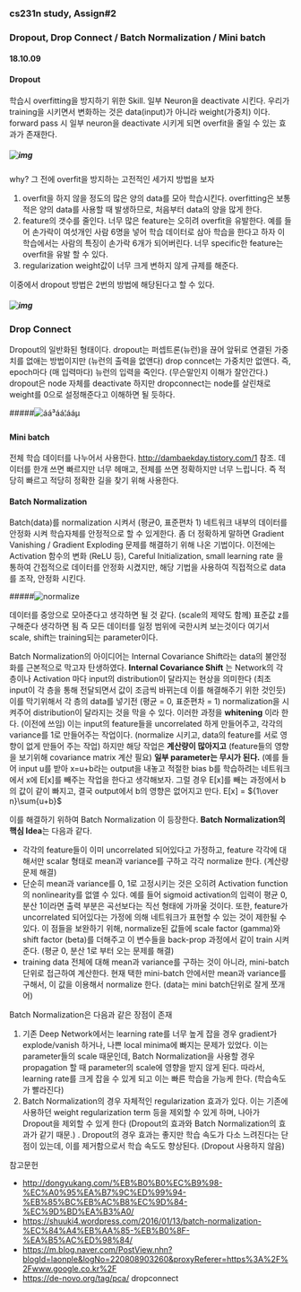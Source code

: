 ### cs231n study, Assign#2

### Dropout, Drop Connect / Batch Normalization / Mini batch

#### 18.10.09

#### Dropout

학습시 overfitting을 방지하기 위한 Skill.
일부 Neuron을 deactivate 시킨다.
우리가 training을 시키면서 변화하는 것은 data(input)가 아니라 weight(가중치) 이다.
forward pass 시 일부 neuron을 deactivate 시키게 되면 overfit을 줄일 수 있는 효과가 존재한다.

##### ![img](https://t1.daumcdn.net/cfile/tistory/2237423D57A0299F2A)



why?
그 전에 overfit을 방지하는 고전적인 세가지 방법을 보자

1. overfit을 하지 않을 정도의 많은 양의 data를 모아 학습시킨다.
   overfitting은 보통 적은 양의 data를 사용할 때 발생하므로, 처음부터 data의 양을 많게 한다.
2. feature의 갯수를 줄인다. 
   너무 많은 feature는 오히려 overfit을 유발한다.
   예를 들어 손가락이 여섯개인 사람 6명을 넣어 학습 데이터로 삼아 학습을 한다고 하자
   이 학습에서는 사람의 특징이 손가락 6개가 되어버린다.
   너무 specific한 feature는 overfit을 유발 할 수 있다.
3. regularization 
   weight값이 너무 크게 변하지 않게 규제를 해준다.

이중에서 dropout 방법은 2번의 방법에 해당된다고 할 수 있다.

##### ![img](https://t1.daumcdn.net/cfile/tistory/217D274F57A0248E20)



### Drop Connect

Dropout의 일반화된 형태이다.
dropout는 퍼셉트론(뉴런)을 끊어 앞뒤로 연결된 가중치를 없애는 방법이지만
(뉴런의 출력을 없앤다)
drop conncet는 가중치만 없앤다.
즉, epoch마다 (매 입력마다) 뉴런의 입력을 죽인다. (무슨말인지 이해가 잘안간다.)
dropout은 node 자체를 deactivate 하지만 
dropconnect는 node를 살린채로 weight를 0으로 설정해준다고 이해하면 될 듯하다.

#####![áá³áá¦ááµ](https://taran0sh.files.wordpress.com/2018/04/e18489e185b3e1848fe185a6e1848ee185b529-e1524148957328.png?w=620)



#### Mini batch

전체 학습 데이터를 나누어서 사용한다.
http://dambaekday.tistory.com/1 참조.
데이터를 한개 쓰면 빠르지만 너무 헤매고, 전체를 쓰면 정확하지만 너무 느립니다. 즉 적당히 빠르고 적당히 정확한 길을 찾기 위해 사용한다.

#### Batch Normalization

Batch(data)를 normalization 시켜서 (평균0, 표준편차 1)
네트워크 내부의 데이터를 안정화 시켜 학습자체를 안정적으로 할 수 있게한다.
좀 더 정확하게 말하면 Gradient Vanishing / Gradient Exploding 문제를 해결하기 위해 나온 기법이다.
이전에는 Activation 함수의 변화 (ReLU 등), Careful Initialization, small learning rate 을 통하여 
간접적으로 데이터를 안정화 시켰지만, 해당 기법을 사용하여 직접적으로 data를 조작, 안정화 시킨다.

#####![normalize](https://shuuki4.files.wordpress.com/2016/01/bn1.png)

데이터를 중앙으로 모아준다고 생각하면 될 것 같다. (scale의 제약도 함께)
표준값 z를 구해준다 생각하면 됨
즉 모든 데이터를 일정 범위에 국한시켜 보는것이다
여기서 scale, shift는 training되는 parameter이다.

Batch Normalization의 아이디어는 Internal Covariance Shift라는 data의 불안정화를
근본적으로 막고자 탄생하였다.
**Internal Covariance Shift** 는 Network의 각 층이나 Activation 마다 
input의 distribution이 달라지는 현상을 의미한다
(최초 input이 각 층을 통해 전달되면서 값이 조금씩 바뀌는데 이를 해결해주기 위한 것인듯)
이를 막기위해서 각 층의 data를 넣기전 (평균 = 0, 표준편차 = 1) normalization을 시켜주어
distribution이 달라지는 것을 막을 수 있다. 이러한 과정을 **whitening** 이라 한다. (이전에 쓰임)
이는 input의 feature들을 uncorrelated 하게 만들어주고, 각각의 variance를 1로 만들어주는 작업이다.
(normalize 시키고, data의 feature를 서로 영향이 없게 만들어 주는 작업)
하지만 해당 작업은 **계산량이 많아지고** (feature들의 영향을 보기위해 covariance matrix 계산 필요)
**일부 parameter는 무시가 된다.**
(예를 들어 input u를 받아 x=u+b라는 output을 내놓고 적절한 bias b를 학습하려는 네트워크에서 x에 E[x]를 빼주는 작업을 한다고 생각해보자. 그럴 경우 E[x]를 빼는 과정에서 b의 값이 같이 빠지고, 결국 output에서 b의 영향은 없어지고 만다. E[x] = ${1\over n}\sum{u+b}​$

이를 해결하기 위하여 Batch Normalization 이 등장한다.
**Batch Normalization의 핵심 Idea**는 다음과 같다.

- 각각의 feature들이 이미 uncorrelated 되어있다고 가정하고, feature 각각에 대해서만 scalar 형태로 mean과 variance를 구하고 각각 normalize 한다.
  (계산량 문제 해결)
- 단순히 mean과 variance를 0, 1로 고정시키는 것은 오히려 Activation function의 nonlinearity를 없앨 수 있다. 예를 들어 sigmoid activation의 입력이 평균 0, 분산 1이라면 출력 부분은 곡선보다는 직선 형태에 가까울 것이다. 또한, feature가 uncorrelated 되어있다는 가정에 의해 네트워크가 표현할 수 있는 것이 제한될 수 있다. 이 점들을 보완하기 위해, normalize된 값들에 scale factor (gamma)와 shift factor (beta)를 더해주고 이 변수들을 back-prop 과정에서 같이 train 시켜준다.
  (평균 0, 분산 1로 부터 오는 문제를 해결)
- training data 전체에 대해 mean과 variance를 구하는 것이 아니라, mini-batch 단위로 접근하여 계산한다. 현재 택한 mini-batch 안에서만 mean과 variance를 구해서, 이 값을 이용해서 normalize 한다.
  (data는 mini batch단위로 잘게 쪼개어)



Batch Normalization은 다음과 같은 장점이 존재

1. 기존 Deep Network에서는 learning rate를 너무 높게 잡을 경우 gradient가 explode/vanish 하거나, 나쁜 local minima에 빠지는 문제가 있었다. 이는 parameter들의 scale 때문인데, Batch Normalization을 사용할 경우 propagation 할 때 parameter의 scale에 영향을 받지 않게 된다. 따라서, learning rate를 크게 잡을 수 있게 되고 이는 빠른 학습을 가능케 한다.
   (학습속도가 빨라진다)
2. Batch Normalization의 경우 자체적인 regularization 효과가 있다. 이는 기존에 사용하던 weight regularization term 등을 제외할 수 있게 하며, 나아가 Dropout을 제외할 수 있게 한다 (Dropout의 효과와 Batch Normalization의 효과가 같기 때문.) . Dropout의 경우 효과는 좋지만 학습 속도가 다소 느려진다는 단점이 있는데, 이를 제거함으로서 학습 속도도 향상된다.
   (Dropout 사용하지 않음)



참고문헌

* http://dongyukang.com/%EB%B0%B0%EC%B9%98-%EC%A0%95%EA%B7%9C%ED%99%94-%EB%85%BC%EB%AC%B8%EC%9D%84-%EC%9D%BD%EA%B3%A0/
* https://shuuki4.wordpress.com/2016/01/13/batch-normalization-%EC%84%A4%EB%AA%85-%EB%B0%8F-%EA%B5%AC%ED%98%84/
* https://m.blog.naver.com/PostView.nhn?blogId=laonple&logNo=220808903260&proxyReferer=https%3A%2F%2Fwww.google.co.kr%2F
* https://de-novo.org/tag/pca/ dropconnect